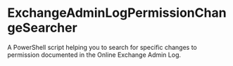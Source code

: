 # ExchangeAdminLogPermissionChangeSearcher
A PowerShell script helping you to search for specific changes to permission documented in the Online Exchange Admin Log.
